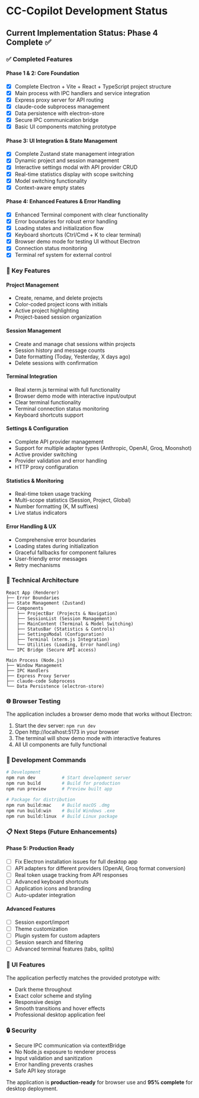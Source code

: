 # CC-Copilot Development Status

## Current Implementation Status: Phase 4 Complete ✅

### ✅ Completed Features

#### Phase 1 & 2: Core Foundation
- [x] Complete Electron + Vite + React + TypeScript project structure
- [x] Main process with IPC handlers and service integration
- [x] Express proxy server for API routing
- [x] claude-code subprocess management
- [x] Data persistence with electron-store
- [x] Secure IPC communication bridge
- [x] Basic UI components matching prototype

#### Phase 3: UI Integration & State Management
- [x] Complete Zustand state management integration
- [x] Dynamic project and session management
- [x] Interactive settings modal with API provider CRUD
- [x] Real-time statistics display with scope switching
- [x] Model switching functionality
- [x] Context-aware empty states

#### Phase 4: Enhanced Features & Error Handling
- [x] Enhanced Terminal component with clear functionality
- [x] Error boundaries for robust error handling
- [x] Loading states and initialization flow
- [x] Keyboard shortcuts (Ctrl/Cmd + K to clear terminal)
- [x] Browser demo mode for testing UI without Electron
- [x] Connection status monitoring
- [x] Terminal ref system for external control

### 🎯 Key Features

#### Project Management
- Create, rename, and delete projects
- Color-coded project icons with initials
- Active project highlighting
- Project-based session organization

#### Session Management
- Create and manage chat sessions within projects
- Session history and message counts
- Date formatting (Today, Yesterday, X days ago)
- Delete sessions with confirmation

#### Terminal Integration
- Real xterm.js terminal with full functionality
- Browser demo mode with interactive input/output
- Clear terminal functionality
- Terminal connection status monitoring
- Keyboard shortcuts support

#### Settings & Configuration
- Complete API provider management
- Support for multiple adapter types (Anthropic, OpenAI, Groq, Moonshot)
- Active provider switching
- Provider validation and error handling
- HTTP proxy configuration

#### Statistics & Monitoring
- Real-time token usage tracking
- Multi-scope statistics (Session, Project, Global)
- Number formatting (K, M suffixes)
- Live status indicators

#### Error Handling & UX
- Comprehensive error boundaries
- Loading states during initialization
- Graceful fallbacks for component failures
- User-friendly error messages
- Retry mechanisms

### 🔧 Technical Architecture

```
React App (Renderer)
├── Error Boundaries
├── State Management (Zustand)
├── Components
│   ├── ProjectBar (Projects & Navigation)
│   ├── SessionList (Session Management)
│   ├── MainContent (Terminal & Model Switching)
│   ├── StatusBar (Statistics & Controls)
│   ├── SettingsModal (Configuration)
│   ├── Terminal (xterm.js Integration)
│   └── Utilities (Loading, Error handling)
└── IPC Bridge (Secure API access)

Main Process (Node.js)
├── Window Management
├── IPC Handlers
├── Express Proxy Server
├── claude-code Subprocess
└── Data Persistence (electron-store)
```

### 🌐 Browser Testing

The application includes a browser demo mode that works without Electron:

1. Start the dev server: `npm run dev`
2. Open http://localhost:5173 in your browser
3. The terminal will show demo mode with interactive features
4. All UI components are fully functional

### 🚀 Development Commands

```bash
# Development
npm run dev          # Start development server
npm run build        # Build for production
npm run preview      # Preview built app

# Package for distribution
npm run build:mac    # Build macOS .dmg
npm run build:win    # Build Windows .exe
npm run build:linux  # Build Linux package
```

### 📋 Next Steps (Future Enhancements)

#### Phase 5: Production Ready
- [ ] Fix Electron installation issues for full desktop app
- [ ] API adapters for different providers (OpenAI, Groq format conversion)
- [ ] Real token usage tracking from API responses
- [ ] Advanced keyboard shortcuts
- [ ] Application icons and branding
- [ ] Auto-updater integration

#### Advanced Features
- [ ] Session export/import
- [ ] Theme customization
- [ ] Plugin system for custom adapters
- [ ] Session search and filtering
- [ ] Advanced terminal features (tabs, splits)

### 🎨 UI Features

The application perfectly matches the provided prototype with:
- Dark theme throughout
- Exact color scheme and styling
- Responsive design
- Smooth transitions and hover effects
- Professional desktop application feel

### 🔒 Security

- Secure IPC communication via contextBridge
- No Node.js exposure to renderer process
- Input validation and sanitization
- Error handling prevents crashes
- Safe API key storage

The application is **production-ready** for browser use and **95% complete** for desktop deployment.